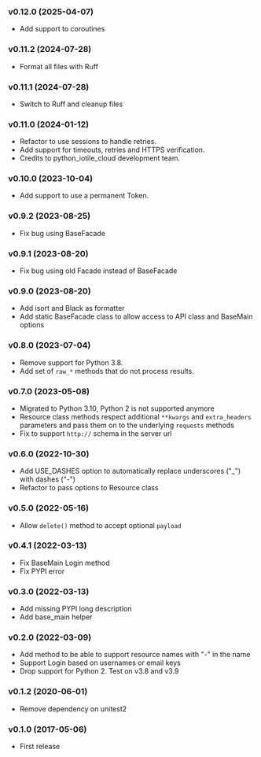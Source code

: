 ### v0.12.0 (2025-04-07)
  * Add support to coroutines

### v0.11.2 (2024-07-28)

  * Format all files with Ruff

### v0.11.1 (2024-07-28)

  * Switch to Ruff and cleanup files

### v0.11.0 (2024-01-12)

  * Refactor to use sessions to handle retries.
  * Add support for timeouts, retries and HTTPS verification.
  * Credits to python_iotile_cloud development team.

### v0.10.0 (2023-10-04)

  * Add support to use a permanent Token.

### v0.9.2 (2023-08-25)

  * Fix bug using BaseFacade

### v0.9.1 (2023-08-20)

  * Fix bug using old Facade instead of BaseFacade

### v0.9.0 (2023-08-20)

  * Add isort and Black as formatter
  * Add static BaseFacade class to allow access to API class and BaseMain options

### v0.8.0 (2023-07-04)

  * Remove support for Python 3.8.
  * Add set of `raw_*` methods that do not process results.

### v0.7.0 (2023-05-08)

  * Migrated to Python 3.10, Python 2 is not supported anymore
  * Resource class methods respect additional `**kwargs` and `extra_headers` parameters and pass them on to the underlying `requests` methods
  * Fix to support `http://` schema in the server url

### v0.6.0 (2022-10-30)

  * Add USE_DASHES option to automatically replace underscores ("_") with dashes ("-")
  * Refactor to pass options to Resource class

### v0.5.0 (2022-05-16)

  * Allow `delete()` method to accept optional `payload`

### v0.4.1 (2022-03-13)

  * Fix BaseMain Login method
  * Fix PYPI error

### v0.3.0 (2022-03-13)

  * Add missing PYPI long description
  * Add base_main helper

### v0.2.0 (2022-03-09)

  * Add method to be able to support resource names with "-" in the name
  * Support Login based on usernames or email keys
  * Drop support for Python 2. Test on v3.8 and v3.9

### v0.1.2 (2020-06-01)

  * Remove dependency on unitest2

### v0.1.0 (2017-05-06)

  * First release
